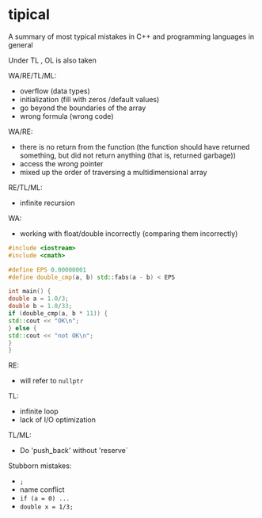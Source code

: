 # tipical
A summary of most typical mistakes in C++ and programming languages in general

Under TL , OL is also taken

WA/RE/TL/ML:
* overflow (data types)
* initialization (fill with zeros /default values)
* go beyond the boundaries of the array
* wrong formula (wrong code)

WA/RE:
* there is no return from the function (the function should have returned something, but did not return anything (that is, returned garbage))
* access the wrong pointer
* mixed up the order of traversing a multidimensional array

RE/TL/ML:
* infinite recursion

WA:
* working with float/double incorrectly (comparing them incorrectly)
```cpp
#include <iostream>
#include <cmath>

#define EPS 0.00000001
#define double_cmp(a, b) std::fabs(a - b) < EPS

int main() {
double a = 1.0/3;
double b = 1.0/33;
if (double_cmp(a, b * 11)) {
std::cout << "OK\n";
} else {
std::cout << "not OK\n";
}
}
```

RE:
* will refer to `nullptr`

TL:
* infinite loop
* lack of I/O optimization

TL/ML:
* Do 'push_back' without 'reserve`

Stubborn mistakes:
* `;`
* name conflict
* `if (a = 0) ...`
* `double x = 1/3;`
